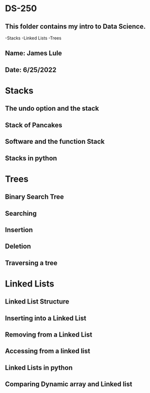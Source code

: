 
# DS-250
## This folder contains my intro to Data Science.

-Stacks
-Linked Lists
-Trees 


## Name:	James Lule
## Date:	6/25/2022



# Stacks
## The undo option and the stack
## Stack of Pancakes
## Software and the function Stack
## Stacks in python

# Trees
## Binary Search Tree
## Searching
## Insertion
## Deletion
## Traversing a tree

# Linked Lists
## Linked List Structure
## Inserting into a Linked List
## Removing from a Linked List
## Accessing from a linked list
## Linked Lists in python
## Comparing Dynamic array and Linked list





